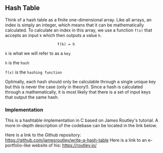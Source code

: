 ## Hash Table

Think of a hash table as a finite one-dimensional array. Like all arrays, an 
index is simply an integer, which means that it can be mathematically calculated. 
To calculate an index in this array, we use a function `f(x)` that accepts an input 
`k` which then outputs a value `h`. 

                            f(k) = h

`k` is what we will refer to as a `key`

`h` is the `hash`

`f(x)` is the `hashing function`

Optimally, each hash should only be calculable through a single unique key but
this is never the case (only in theory!). Since a hash is calculated through a 
mathematically, it is most likely that there is a set of input keys that output
the same hash. 

### Implementation

This is a hashtable implementation in C based on James Routley's tutorial. A 
more in-depth description of the codebase can be located in the link below.
        
Here is a link to the Github repository: https://github.com/jamesroutley/write-a-hash-table
Here is a link to an e-portfolio-like website of his: https://routley.io/

